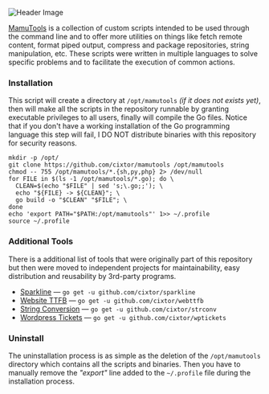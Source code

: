 ![Header Image](http://cixtor.com/uploads/mamutools-logo.png)

[MamuTools](http://cixtor.com/mamutools) is a collection of custom scripts intended to be used through the command line and to offer more utilities on things like fetch remote content, format piped output, compress and package repositories, string manipulation, etc. These scripts were written in multiple languages to solve specific problems and to facilitate the execution of common actions.

### Installation

This script will create a directory at `/opt/mamutools` _(if it does not exists yet)_, then will make all the scripts in the repository runnable by granting executable privileges to all users, finally will compile the Go files. Notice that if you don't have a working installation of the Go programming language this step will fail, I DO NOT distribute binaries with this repository for security reasons.

```shell
mkdir -p /opt/
git clone https://github.com/cixtor/mamutools /opt/mamutools
chmod -- 755 /opt/mamutools/*.{sh,py,php} 2> /dev/null
for FILE in $(ls -1 /opt/mamutools/*.go); do \
  CLEAN=$(echo "$FILE" | sed 's;\.go;;'); \
  echo "${FILE} -> ${CLEAN}"; \
  go build -o "$CLEAN" "$FILE"; \
done
echo 'export PATH="$PATH:/opt/mamutools"' 1>> ~/.profile
source ~/.profile
```

### Additional Tools

There is a additional list of tools that were originally part of this repository but then were moved to independent projects for maintainability, easy distribution and reusability by 3rd-party programs.

- [Sparkline](https://github.com/cixtor/sparkline) — `go get -u github.com/cixtor/sparkline`
- [Website TTFB](https://github.com/cixtor/webttfb) — `go get -u github.com/cixtor/webttfb`
- [String Conversion](https://github.com/cixtor/strconv) — `go get -u github.com/cixtor/strconv`
- [Wordpress Tickets](https://github.com/cixtor/wptickets) — `go get -u github.com/cixtor/wptickets`

### Uninstall

The uninstallation process is as simple as the deletion of the `/opt/mamutools` directory which contains all the scripts and binaries. Then you have to manually remove the _"export"_ line added to the `~/.profile` file during the installation process.
